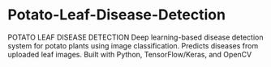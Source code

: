 # Potato-Leaf-Disease-Detection
POTATO LEAF DISEASE DETECTION  Deep learning-based disease detection system for potato plants using image classification. Predicts diseases from uploaded leaf images.  Built with Python, TensorFlow/Keras, and OpenCV
